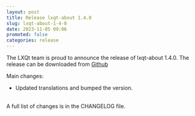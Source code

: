 ```yaml
---
layout: post
title: Release lxqt-about 1.4.0
slug: lxqt-about-1-4-0
date: 2023-11-05 09:06
promoted: false
categories: release
---
```


The LXQt team is proud to announce the release of lxqt-about 1.4.0.
The release can be downloaded from [Github](https://github.com/lxqt/lxqt-about/releases)

Main changes:

 * Updated translations and bumped the version.


<br/>
A full list of changes is in the CHANGELOG file.
<br/>
